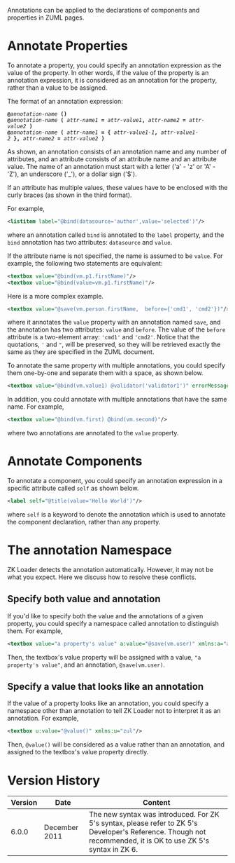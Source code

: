 Annotations can be applied to the declarations of components and
properties in ZUML pages.

# Annotate Properties

To annotate a property, you could specify an annotation expression as
the value of the property. In other words, if the value of the property
is an annotation expression, it is considered as an annotation for the
property, rather than a value to be assigned.

The format of an annotation expression:

**`@`***`annotation-name`*` `**`()`**  
**`@`***`annotation-name`*` `**`(`**` `*`attr-name1`*` `**`=`**` `*`attr-value1`***`,`**` `*`attr-name2`*` `**`=`**` `*`attr-value2`*` `**`)`**  
**`@`***`annotation-name`*` `**`(`**` `*`attr-name1`*` `**`=`**` `**`{`**` `*`attr-value1-1`***`,`**` `*`attr-value1-2`*` `**`},`**` `*`attr-name2`*` `**`=`**` `*`attr-value2`*` `**`)`**

As shown, an annotation consists of an annotation name and any number of
attributes, and an attribute consists of an attribute name and an
attribute value. The name of an annotation must start with a letter
('a' - 'z' or 'A' - 'Z'), an underscore ('\_'), or a dollar sign ('\$').

If an attribute has multiple values, these values have to be enclosed
with the curly braces (as shown in the third format).

For example,

```xml
<listitem label="@bind(datasource='author',value='selected')"/>
```

where an annotation called `bind` is annotated to the `label` property,
and the `bind` annotation has two attributes: `datasource` and `value`.

If the attribute name is not specified, the name is assumed to be
`value`. For example, the following two statements are equivalent:

```xml
<textbox value="@bind(vm.p1.firstName)"/>
<textbox value="@bind(value=vm.p1.firstName)"/>
```

Here is a more complex example.

```xml
<textbox value="@save(vm.person.firstName,  before={'cmd1', 'cmd2'})"/>
```

where it annotates the `value` property with an annotation named `save`,
and the annotation has two attributes: `value` and `before`. The value
of the `before` attribute is a two-element array: `'cmd1'` and `'cmd2'`.
Notice that the quotations, `'` and `"`, will be preserved, so they will
be retrieved exactly the same as they are specified in the ZUML
document.

To annotate the same property with multiple annotations, you could
specify them one-by-one and separate them with a space, as shown below.

```xml
<textbox value="@bind(vm.value1) @validator('validator1')" errorMessage="@bind(vm.lastMessage1)" />
```

In addition, you could annotate with multiple annotations that have the
same name. For example,

```xml
<textbox value="@bind(vm.first) @bind(vm.second)"/>
```

where two annotations are annotated to the `value` property.

# Annotate Components

To annotate a component, you could specify an annotation expression in a
specific attribute called `self` as shown below.

```xml
<label self="@title(value='Hello World')"/>
```

where `self` is a keyword to denote the annotation which is used to
annotate the component declaration, rather than any property.

# The annotation Namespace

ZK Loader detects the annotation automatically. However, it may not be
what you expect. Here we discuss how to resolve these conflicts.

## Specify both value and annotation

If you'd like to specify both the value and the annotations of a given
property, you could specify a namespace called annotation to distinguish
them. For example,

```xml
<textbox value="a property's value" a:value="@save(vm.user)" xmlns:a="annotation"/>
```

Then, the textbox's value property will be assigned with a value,
`"a property's value"`, and an annotation, `@save(vm.user)`.

## Specify a value that looks like an annotation

If the value of a property looks like an annotation, you could specify a
namespace other than annotation to tell ZK Loader not to interpret it as
an annotation. For example,

```xml
<textbox u:value="@value()" xmlns:u="zul"/>
```

Then, `@value()` will be considered as a value rather than an
annotation, and assigned to the textbox's value property directly.

# Version History

| Version | Date          | Content                                                                                                                                                        |
|---------|---------------|----------------------------------------------------------------------------------------------------------------------------------------------------------------|
| 6.0.0   | December 2011 | The new syntax was introduced. For ZK 5's syntax, please refer to ZK 5's Developer's Reference. Though not recommended, it is OK to use ZK 5's syntax in ZK 6. |
